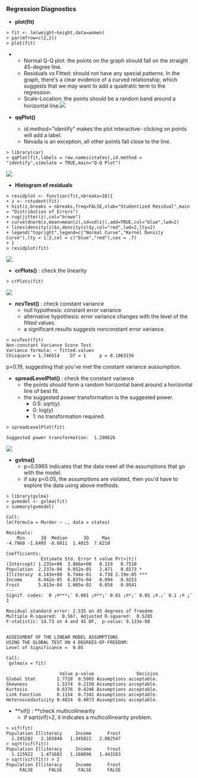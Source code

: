 ### Regression Diagnostics

* **plot\(fit\)**

```
> fit <- lm(weight~height,data=women)
> par(mfrow=c(2,2))
> plot(fit)
```

* * Normal Q-Q plot: the points on the graph should fall on the straight 45-degree line.
  * Residuals vs Fitted: should not have any special patterns. In the graph, there's a clear evidence of a curved relationship, which suggests that we may want to add a quadratic term to the regression.
  * Scale-Location: the points should be a random band around a horizontal line.![](/ch7-regression/plotfit.PNG)
* **qqPlot\(\)**

  * id.method="identify" makes the plot interactive- clicking on points will add a label.
  * Nevada is an exception, all other points fall close to the line.

```
> library(car)
> qqPlot(fit,labels = row.names(states),id.method = "identify",simulate = TRUE,main="Q-Q Plot")
```

![](/ch7-regression/qqPlot.PNG)

* **Histogram of residuals**

```
> residplot <- function(fit,nbreaks=10){
+ z <- rstudent(fit)
+ hist(z,breaks = nbreaks,freq=FALSE,xlab="Studentized Residual",main = "Distribution of Errors")
+ rug(jitter(z),col="brown")
+ curve(dnorm(x,mean=mean(z),sd=sd(z)),add=TRUE,col="blue",lwd=2)
+ lines(density(z)$x,density(z)$y,col="red",lwd=2,lty=2)
+ legend("topright",legend=c("Normal Curve","Kernel Density Curve"),lty = 1:2,col = c("blue","red"),cex = .7)
+ }
> residplot(fit)
```

![](/ch7-regression/residualplot.PNG)

* **crPlots\(\)** : check the linearity

```
> crPlots(fit)
```

![](/ch7-regression/crplot.PNG)

* **ncvTest\(\)** : check constant variance
  * null hypothesis: constant error variance
  * alternative hypothesis: error variance changes with the level of the fitted values.
  * a significant results suggests nonconstant error variance.

```
> ncvTest(fit)
Non-constant Variance Score Test 
Variance formula: ~ fitted.values 
Chisquare = 1.746514    Df = 1     p = 0.1863156
```

p=0.19, suggesting that you've met the constant variance aussumption.

* **spreadLevelPlot\(\)** : check the constant variance
  * the points should form a random horizontal band around a horizontal line of best fit.
  * the suggested power transformation is the suggested power. 
    * 0.5: sqrt\(y\)
    * 0: log\(y\)
    * 1: no transformation required.

```
> spreadLevelPlot(fit)

Suggested power transformation:  1.209626
```

![](/ch7-regression/spreadlevelplot.PNG)

* **gvlma\(\)**
  * p=0.5965 indicates that the data meet all the assumptions that go with the model.
  * if say p&lt;0.05, the assumptions are violated, then you'd have to explore the data using above methods.

```
> library(gvlma)
> gvmodel <- gvlma(fit)
> summary(gvmodel)

Call:
lm(formula = Murder ~ ., data = states)

Residuals:
    Min      1Q  Median      3Q     Max 
-4.7960 -1.6495 -0.0811  1.4815  7.6210 

Coefficients:
             Estimate Std. Error t value Pr(>|t|)    
(Intercept) 1.235e+00  3.866e+00   0.319   0.7510    
Population  2.237e-04  9.052e-05   2.471   0.0173 *  
Illiteracy  4.143e+00  8.744e-01   4.738 2.19e-05 ***
Income      6.442e-05  6.837e-04   0.094   0.9253    
Frost       5.813e-04  1.005e-02   0.058   0.9541    
---
Signif. codes:  0 ¡®***¡¯ 0.001 ¡®**¡¯ 0.01 ¡®*¡¯ 0.05 ¡®.¡¯ 0.1 ¡® ¡¯ 1

Residual standard error: 2.535 on 45 degrees of freedom
Multiple R-squared:  0.567,	Adjusted R-squared:  0.5285 
F-statistic: 14.73 on 4 and 45 DF,  p-value: 9.133e-08


ASSESSMENT OF THE LINEAR MODEL ASSUMPTIONS
USING THE GLOBAL TEST ON 4 DEGREES-OF-FREEDOM:
Level of Significance =  0.05 

Call:
 gvlma(x = fit) 

                    Value p-value                Decision
Global Stat        2.7728  0.5965 Assumptions acceptable.
Skewness           1.5374  0.2150 Assumptions acceptable.
Kurtosis           0.6376  0.4246 Assumptions acceptable.
Link Function      0.1154  0.7341 Assumptions acceptable.
Heteroscedasticity 0.4824  0.4873 Assumptions acceptable.
```

* **vif\(\) : **check multicollinearity
  * if sqrt\(vif\)&gt;2, it indicates a multicollinearity problem.

```
> vif(fit)
Population Illiteracy     Income      Frost 
  1.245282   2.165848   1.345822   2.082547 
> sqrt(vif(fit))
Population Illiteracy     Income      Frost 
  1.115922   1.471682   1.160096   1.443103 
> sqrt(vif(fit)) > 2
Population Illiteracy     Income      Frost 
     FALSE      FALSE      FALSE      FALSE 
```



